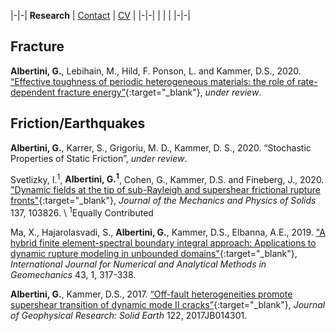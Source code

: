 |-|-|
**Research** | [Contact](contact.md) | [CV](gabriele_albertini_vitae.pdf) |
|-|-|
| | |
|-|-|

## Fracture ##

**Albertini, G.**, Lebihain, M., Hild, F. Ponson, L. and Kammer, D.S., 2020. 
[“Effective toughness of periodic heterogeneous materials: the role of rate-dependent fracture energy”](https://arxiv-org.proxy.library.cornell.edu/pdf/2003.13805){:target="_blank"}, 
*under review*.

## Friction/Earthquakes ##

**Albertini, G.**, Karrer, S., Grigoriu, M. D., Kammer, D. S., 2020. “Stochastic Properties of Static Friction”,
*under review*.


Svetlizky, I.<sup>1</sup>, **Albertini, G.<sup>1</sup>**, Cohen, G., Kammer, D.S. and Fineberg, J., 2020. 
["Dynamic fields at the tip of sub-Rayleigh and supershear frictional rupture fronts"](https://doi.org/10.1016/j.jmps.2019.103826){:target="_blank"}, 
*Journal of the Mechanics and Physics of Solids* 137, 103826. \\
<sup>1</sup>Equally Contributed

Ma, X., Hajarolasvadi, S., **Albertini, G.**, Kammer, D.S., Elbanna, A.E., 2019. 
["A hybrid finite element-spectral boundary integral approach: Applications to dynamic rupture modeling in unbounded domains"](https://doi.org/10.1002/nag.2865){:target="_blank"},
*International Journal for Numerical and Analytical Methods in Geomechanics* 43, 1, 317-338. 

**Albertini, G.**, Kammer, D.S., 2017. 
[“Off-fault heterogeneities promote supershear transition of dynamic mode II cracks”](https://doi.org/10.1002/2017JB014301){:target="_blank"},
*Journal of Geophysical Research: Solid Earth* 122, 2017JB014301.

 


 
